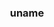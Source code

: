 <!--
author: imkindu
date: 2017-07-16
title: uname
tags: shell
category: command
status: publish
summary: uname
-->

<link href="http://cdn.bootcss.com/highlight.js/8.0/styles/monokai_sublime.min.css" rel="stylesheet">  
<script src="http://cdn.bootcss.com/highlight.js/8.0/highlight.min.js"></script>
<script >hljs.initHighlightingOnLoad();</script>

**<h3 style align='center'>uname</h3>**